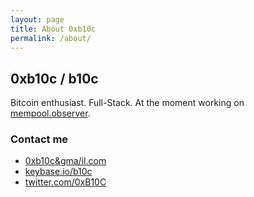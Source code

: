 ```yaml
---
layout: page
title: About 0xb10c
permalink: /about/
---
```


## 0xb10c / b10c

Bitcoin enthusiast.
Full-Stack.
At the moment working on [mempool.observer](https://mempool.observer).

### Contact me
- [0xb10c&gma/il.com](mailto:0xb10c&gma/il.com)
- [keybase.io/b10c](https://keybase.io/b10c)
- [twitter.com/0xB10C](https://twitter.com/0xB10C)
